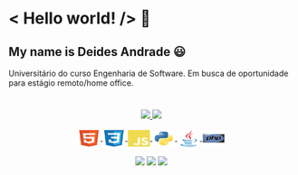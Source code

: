 
<!---
deidesandrade/deidesandrade is a ✨ special ✨ repository because its `README.md` (this file) appears on your GitHub profile.
You can click the Preview link to take a look at your changes.
--->
<h1> &#60; Hello world! /&#62; 👋</h1>  
<h2> My name is Deides Andrade 😃</h2>

Universitário do curso Engenharia de Software.
Em busca de oportunidade para estágio remoto/home office.
  #
<div align="center">
  <a href="https://github.com/deidesandrade">
  <img height="50%" src="https://github-readme-stats.vercel.app/api?username=deidesandrade&show_icons=true&theme=algolia&include_all_commits=true&count_private=true"/>
  <img height="50%" src="https://github-readme-stats.vercel.app/api/top-langs/?username=deidesandrade&layout=compact&langs_count=7&theme=algolia"/>
</div>  

  <div  align="center" style="display: inline_block"><br>  
  <img align="center" alt="Dan-HTML" height="30" width="40" src="https://raw.githubusercontent.com/devicons/devicon/master/icons/html5/html5-original.svg">
  <img align="center" alt="Dan-CSS" height="30" width="40" src="https://raw.githubusercontent.com/devicons/devicon/master/icons/css3/css3-original.svg">
  <img align="center" alt="Dan-Js" height="30" width="40" src="https://raw.githubusercontent.com/devicons/devicon/master/icons/javascript/javascript-plain.svg">
  <img align="center" alt="Dan-Python" height="30" width="40" src="https://raw.githubusercontent.com/devicons/devicon/master/icons/python/python-original.svg">
  <img align="center" alt="Dan-Python" height="30" width="40" src="https://raw.githubusercontent.com/devicons/devicon/master/icons/java/java-original.svg">
  <img align="center" alt="Dan-Python" height="30" width="40" src="https://raw.githubusercontent.com/devicons/devicon/master/icons/php/php-original.svg">
  </div>
  
 <div  align="center" style="display: inline_block"><br>
 <a href="https://discord.com/channels/DkTrON#5697" target="_blank"><img src="https://img.shields.io/badge/Discord-7289DA?style=for-the-badge&logo=discord&logoColor=white" target="_blank"></a> 
  <a href="https://www.linkedin.com/in/deides-andrade/" target="_blank"><img src="https://img.shields.io/badge/-LinkedIn-%230077B5?style=for-the-badge&logo=linkedin&logoColor=white" target="_blank"></a> 
  <a href="https://instagram.com/deides.andrade" target="_blank"><img src="https://img.shields.io/badge/-Instagram-%23E4405F?style=for-the-badge&logo=instagram&logoColor=white" target="_blank"></a>
</div>



